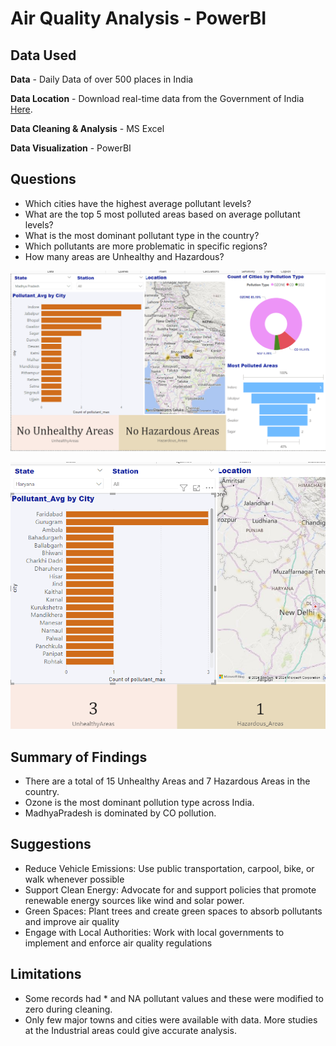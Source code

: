 # Air Quality Analysis - PowerBI

<!--
![image](https://user-images.githubusercontent.com/56026296/229609893-b7b1f261-5941-45af-8322-1ccb2535d36b.png)
-->

## Data Used

**Data** - Daily Data of over 500 places in India

**Data Location** - Download real-time data from the Government of India <a href="https://www.data.gov.in/resource/real-time-air-quality-index-various-locations" target="_blank">Here</a>.

**Data Cleaning & Analysis** - MS Excel

**Data Visualization** - PowerBI

## Questions

  - Which cities have the highest average pollutant levels?
  - What are the top 5 most polluted areas based on average pollutant levels?
  - What is the most dominant pollutant type in the country?
  - Which pollutants are more problematic in specific regions?
  - How many areas are Unhealthy and Hazardous?

![image](https://github.com/RaaviSupraja/AirQuality-Insights-PowerBI/blob/main/Healthy%20Areas.png)


![image](https://github.com/RaaviSupraja/AirQuality-Insights-PowerBI/blob/main/StateWise%20Analysis.png)

## Summary of Findings

 - There are a total of 15 Unhealthy Areas and 7 Hazardous Areas in the country.
 - Ozone is the most dominant pollution type across India.
 - MadhyaPradesh is dominated by CO pollution.

## Suggestions

 - Reduce Vehicle Emissions: Use public transportation, carpool, bike, or walk whenever possible
 - Support Clean Energy: Advocate for and support policies that promote renewable energy sources like wind and solar power.
 - Green Spaces: Plant trees and create green spaces to absorb pollutants and improve air quality
 - Engage with Local Authorities: Work with local governments to implement and enforce air quality regulations

## Limitations

- Some records had * and NA pollutant values and these were modified to zero during cleaning.
- Only few major towns and cities were available with data. More studies at the Industrial areas could give accurate analysis.
